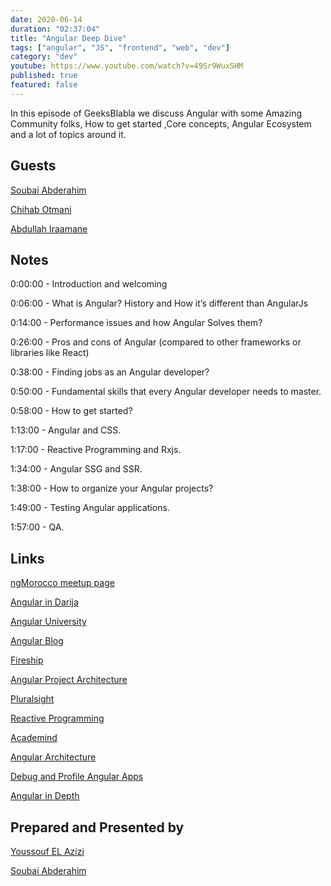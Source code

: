 ```yaml
---
date: 2020-06-14
duration: "02:37:04"
title: "Angular Deep Dive"
tags: ["angular", "JS", "frontend", "web", "dev"]
category: "dev"
youtube: https://www.youtube.com/watch?v=49Sr9WuxSHM
published: true
featured: false
---
```


In this episode of GeeksBlabla we discuss Angular with some Amazing Community folks, How to get started ,Core concepts, Angular Ecosystem and a lot of topics around it.

## Guests

[Soubai Abderahim](https://twitter.com/soub4i)

[Chihab Otmani](https://chihab.dev)

[Abdullah Iraamane](https://www.facebook.com/abdullah.eraman)

## Notes

0:00:00 - Introduction and welcoming

0:06:00 - What is Angular? History and How it’s different than AngularJs

0:14:00 - Performance issues and how Angular Solves them?

0:26:00 - Pros and cons of Angular (compared to other frameworks or libraries like React)

0:38:00 - Finding jobs as an Angular developer?

0:50:00 - Fundamental skills that every Angular developer needs to master.

0:58:00 - How to get started?

1:13:00 - Angular and CSS.

1:17:00 - Reactive Programming and Rxjs.

1:34:00 - Angular SSG and SSR.

1:38:00 - How to organize your Angular projects?

1:49:00 - Testing Angular applications.

1:57:00 - QA.

## Links

[ngMorocco meetup page](https://www.meetup.com/ngMorocco)

[Angular in Darija](https://www.youtube.com/channel/UC5irZcpXt3LZ4Ra44aFX_eA)

[ Angular University](https://angular-university.io/)

[Angular Blog](https://blog.angular.io/)

[Fireship](https://fireship.io/)

[Angular Project Architecture](https://medium.com/ngconf/angular-architecture-matters-monorepo-df110b2a508a)

[Pluralsight](https://www.pluralsight.com/)

[Reactive Programming](http://reactivex.io/documentation/observable.html)

[Academind](https://www.youtube.com/channel/UCSJbGtTlrDami-tDGPUV9-w)

[Angular Architecture](https://medium.com/fincura-engineering/front-end-architecture-for-angular-applications-d6840b78706c)

[Debug and Profile Angular Apps](https://augury.rangle.io/)

[Angular in Depth](https://indepth.dev)

## Prepared and Presented by

[Youssouf EL Azizi](https://elazizi.com)

[Soubai Abderahim](https://twitter.com/soub4i)
